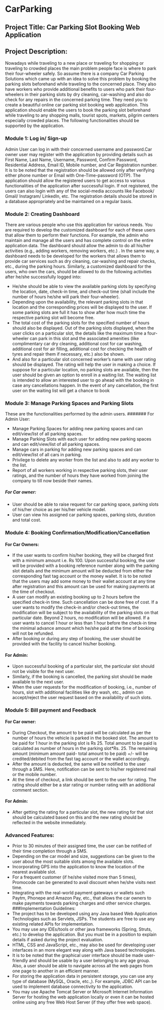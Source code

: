 ﻿# CarParking

## Project Title: Car Parking Slot Booking Web Application

## Project Description:
Nowadays while traveling to a new place or traveling for shopping or traveling to crowded places the main problem people face is where to park their four-wheeler safely. So assume there is a company Car Parking Solutions which came up with an idea to solve this problem by booking the parking slots beforehand while traveling to the concerned place. They also have workers who provide additional benefits to users who park their four-wheelers in their parking slots by dry cleaning, car-washing and also do check for any repairs in the concerned parking time.
They need you to create a beautiful online car parking slot booking web application. This application should enable the users to book the parking slot beforehand while traveling to any shopping malls, tourist spots, markets, pilgrim centers especially crowded places. The following functionalities should be supported by the application.
### Module 1: Log in/ Sign-up
Admin User can log in with their concerned username and password.Car owner user may register with the application by providing details such as First Name, Last Name, Username, Password, Confirm Password, Residential Address, Email ID, Mobile number, and Car Registration number. It is to be noted that the registration should be allowed only after verifying either phone number or Email with One-Time-password (OTP). The application should allow the registered users to get access to various functionalities of the application after successful login. If not registered, the users can also login with any of the social-media accounts like Facebook/ Gmail/ Instagram/ LinkedIn, etc. The registration details should be stored in a database appropriately and be maintained on a regular basis.
### Module 2: Creating Dashboard
There are various people who use this application for various needs. You are required to develop the customized dashboard for each of these users that allow them to perform their functions. For example, the admin who maintain and manage all the users and has complete control on the entire application data. The dashboard should allow the admin to do all his/her activities (e.g., adding workers, removing workers, etc.) . In the same way, a dashboard needs to be developed for the workers that allows them to provide car services such as dry cleaning, car-washing and repair checks, etc., during the parking hours.
Similarly, a customized dashboard for the users, who own the cars, should be allowed to do the
following activities after he/she successfully logged into:
- He/she should be able to view the available parking slots by specifying the location, date,
check-in time, and check-out time (shall include the number of hours he/she will park
their four-wheeler).
- Depending upon the availability, the relevant parking slots in that location and the
corresponding prices will be displayed to the user. If some parking slots are full it has to
show after how much time the respective parking slot will become free.
- The total cost of the parking slots for the specified number of hours should also be
displayed. Out of the parking slots displayed, when the user clicks on a particular slot, the
details like the maximum time a four-wheeler can park in this slot and the associated
amenities (like complimentary car dry cleaning, additional cost for car washing, additional
cost for air filling, additional cost for checking the health of tyres and repair them if
necessary, etc.) also be shown.
- And also for a particular slot concerned worker’s name with user rating should be
displayed. The rating will help the user in making a choice. If suppose for a particular
location, no parking slots are available, then the user should be given an option to enroll in
a waiting list. The waiting list is intended to allow an interested user to go ahead with the
booking in case any cancellations happen. In the event of any cancellation, the first user on
the waiting list will get a chance to book
### Module 3: Manage Parking Spaces and Parking Slots
These are the functionalities performed by the admin users.
####### For Admin User:
- Manage Parking Spaces for adding new parking spaces and can edit/view/list of all parking
spaces.
- Manage Parking Slots with each user for adding new parking spaces and can edit/view/list
of all parking spaces.
- Manage cars in parking for adding new parking spaces and can edit/view/list of all cars in
parking.
- Privilege to delete any worker from the list and also to add any worker to the list.
- Report of all workers working in respective parking slots, their user ratings, and the number
of hours they have worked from joining the company to till now beside their names.
##### For Car owner:
- User should be able to raise request for car parking space, parking slots of his/her choice as per his/her vehicle model.
- User can view his assigned car parking spaces, parking slots, duration and total cost.
### Module 4: Booking Confirmation/Modification/Cancellation
#### For Car Owners:
- If the user wants to confirm his/her booking, they will be charged first with a minimum amount i.e. Rs 100. Upon successful booking, the user will be provided with a booking reference number along with the parking slot details and the minimum amount will be deducted from either the corresponding fast tag account or the money wallet. It is to be noted that the users may add some money to their wallet account at any time after registration and this amount can be used for making payments at the time of checkout.
- A user can modify an existing booking up to 2 hours before the specified check-in time. Such cancellation can be done free of cost. If a user wants to modify the check-in and/or check-out times, the modification will be subject to the availability of the parking slots on that particular date. Beyond 2 hours, no modification will be allowed. If a user wants to cancel 1 hour or less than 1 hour before the check-in time the minimal advance amount which he/she paid at the time of booking will not be refunded.
- After booking or during any step of booking, the user should be provided with the facility to cancel his/her booking.
#### For Admin:
- Upon successful booking of a particular slot, the particular slot should not be visible for the next user.
- Similarly, if the booking is cancelled, the parking slot should be made available to the next user.
- When the user requests for the modification of booking, i.e., number of hours, slot with additional facilities like dry wash, etc., admin can accept/reject the user request based on the availability of such slots.
### Module 5: Bill payment and Feedback
#### For Car owner:
- During Checkout, the amount to be paid will be calculated as per the number of hours the vehicle is parked in the booked slot. The amount to be paid for 1 hour in the parking slot is Rs 25. Total amount to be paid is calculated as number of hours in the parking slot*Rs. 25. The remaining amount (minimum amount paid- total amount to be paid) +/- will be credited/debited from the fast tag account or the wallet accordingly.
- After the amount is deducted, the same will be notified to the user through a SMS. Here, notification can be sent to his/her registered mail or the mobile number.
- At the time of checkout, a link should be sent to the user for rating. The rating should either be a star rating or number rating with an additional comment section.
#### For Admin:
- After getting the rating for a particular slot, the new rating for that slot should be calculated based on this and the new rating should be reflected in the website immediately.
### Advanced Features:
- Prior to 30 minutes of their assigned time, the user can be notified of their time completion through a SMS.
- Depending on the car model and size, suggestions can be given to the user about the most suitable slots among the available slots.
- Incorporating GPS into the application to know the location of the nearest available slot.
- For a frequent customer (if he/she visited more than 5 times), Promocode can be generated to avail discount when he/she visits next time.
- Integrating with the real-world payment gateways or wallets such Paytm, Phonepe and Amazon Pay, etc., that allows the car owners to make payments towards parking charges and other service charges.
###Implementation Guidelines:
- The project has to be developed using any Java based Web Application Technologies such as Servlets, JSPs. The students are free to use any existing related APIs for implementation.
- You may use any IDEs/tools or other java frameworks (Spring, Struts, etc.) to develop the application. But you must be in a position to explain details if asked during the project evaluation.
- HTML, CSS and JavaScript, etc., may also be used for developing user interfaces in an more elegant way along with Java based technologies.
- It is to be noted that the graphical user interface should be made user-friendly and should be usable by a user belonging to any age group. Also, a user should be able to navigate across all the web pages from one page to another in an efficient manner.
- For storing the application data in persistent storage, you can use any type of database (MySQL, Oracle, etc.,). For example, JDBC API can be used to implement database connectivity to the application.
- You may use Apache Tomcat Server or Microsoft Internet Information Server for hosting the web application locally or even it can be hosted online using any free Web Host Server (if they offer free web space).
